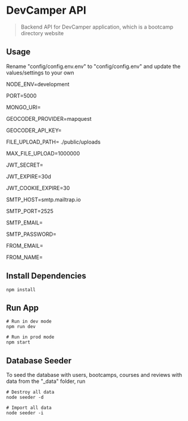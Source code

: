 # DevCamper API

> Backend API for DevCamper application, which is a bootcamp directory website

## Usage

Rename "config/config.env.env" to "config/config.env" and update the values/settings to your own

NODE_ENV=development

PORT=5000

MONGO_URI=

GEOCODER_PROVIDER=mapquest

GEOCODER_API_KEY=

FILE_UPLOAD_PATH= ./public/uploads

MAX_FILE_UPLOAD=1000000

JWT_SECRET=

JWT_EXPIRE=30d

JWT_COOKIE_EXPIRE=30

SMTP_HOST=smtp.mailtrap.io

SMTP_PORT=2525

SMTP_EMAIL=

SMTP_PASSWORD=

FROM_EMAIL=

FROM_NAME=

## Install Dependencies

```
npm install
```

## Run App

```
# Run in dev mode
npm run dev

# Run in prod mode
npm start
```

## Database Seeder

To seed the database with users, bootcamps, courses and reviews with data from the "\_data" folder, run

```
# Destroy all data
node seeder -d

# Import all data
node seeder -i
```

